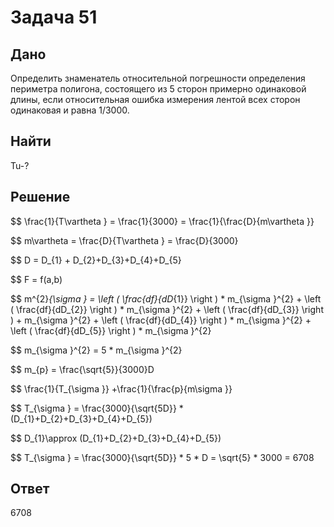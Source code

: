 # Задача 51

## Дано
Определить знаменатель относительной погрешности определения периметра полигона, состоящего из 5 сторон примерно одинаковой длины, если относительная ошибка измерения лентой всех сторон одинаковая и равна 1/3000.



## Найти

Tu-?

## Решение

$$   \frac{1}{T\vartheta } = \frac{1}{3000} = \frac{1}{\frac{D}{m\vartheta }}   

$$    m\vartheta  = \frac{D}{T\vartheta } = \frac{D}{3000}   

$$   D = D_{1} + D_{2}+D_{3}+D_{4}+D_{5}   

$$   F = f(a,b)   

$$   m^{2}_{\sigma } = \left ( \frac{df}{dD_{1}} \right ) * m_{\sigma }^{2} +  \left ( \frac{df}{dD_{2}} \right ) * m_{\sigma }^{2} + \left ( \frac{df}{dD_{3}} \right ) + m_{\sigma }^{2} + \left ( \frac{df}{dD_{4}} \right ) * m_{\sigma }^{2} + \left ( \frac{df}{dD_{5}} \right ) * m_{\sigma }^{2}   

$$   m_{\sigma }^{2} = 5 * m_{\sigma }^{2}      

$$   m_{p} = \frac{\sqrt{5}}{3000}D    

$$   \frac{1}{T_{\sigma }} +\frac{1}{\frac{p}{m\sigma }}    

$$   T_{\sigma } = \frac{3000}{\sqrt{5D}} * (D_{1}+D_{2}+D_{3}+D_{4}+D_{5})    

$$   D_{1}\approx  (D_{1}+D_{2}+D_{3}+D_{4}+D_{5})   

$$   T_{\sigma } = \frac{3000}{\sqrt{5D}} * 5 * D = \sqrt{5} * 3000 = 6708  

## Ответ

6708


